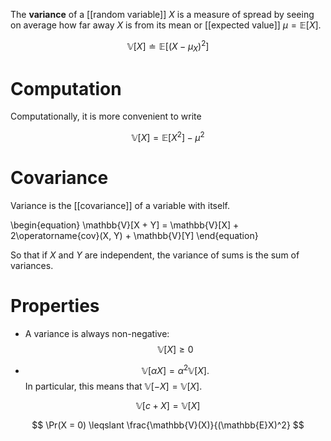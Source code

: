 The **variance** of a [[random variable]] $X$ is a measure of spread by seeing on average how far away $X$ is from its mean or [[expected value]] $\mu = \mathbb{E}[X]$. 

$$
\mathbb{V}[X] \doteq \mathbb{E}\left[\left(X - \mu_X)^2\right]
$$


# Computation

Computationally, it is more convenient to write

$$
\mathbb{V}[X] = \mathbb{E}\left[X^2\right] - \mu^2
$$

# Covariance

Variance is the [[covariance]] of a variable with itself.

\begin{equation}
\mathbb{V}[X + Y] = \mathbb{V}[X] + 2\operatorname{cov}(X, Y) + \mathbb{V}[Y]
\end{equation}

So that if $X$ and $Y$ are independent, the variance of sums is the sum of variances.


# Properties

* A variance is always non-negative: $$\mathbb{V}[X] \geqslant 0$$

* $$\mathbb{V}[\alpha X] = \alpha^2 \mathbb{V}[X].$$ In particular, this means that $\mathbb{V}[-X] = \mathbb{V}[X]$.

$$
\mathbb{V}[c + X] = \mathbb{V}[X]
$$

$$
\Pr(X = 0) \leqslant \frac{\mathbb{V}(X)}{(\mathbb{E}X)^2}
$$